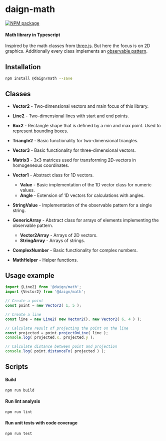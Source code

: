 # daign-math

[![NPM package][npm]][npm-url]

#### Math library in Typescript

Inspired by the math classes from [three.js](https://github.com/mrdoob/three.js/).
But here the focus is on 2D graphics.
Additionally every class implements an [observable pattern](https://github.com/daign/daign-observable).

## Installation

```sh
npm install @daign/math --save
```

## Classes

+ **Vector2** - Two-dimensional vectors and main focus of this library.


+ **Line2** - Two-dimensional lines with start and end points.
+ **Box2** - Rectangle shape that is defined by a min and max point. Used to represent bounding boxes.
+ **Triangle2** - Basic functionality for two-dimensional triangles.
+ **Vector3** - Basic functionality for three-dimensional vectors.
+ **Matrix3** - 3x3 matrices used for transforming 2D-vectors in homogeneous coordinates.


+ **Vector1** - Abstract class for 1D vectors.
  + **Value** - Basic implementation of the 1D vector class for numeric values.
  + **Angle** - Extension of 1D vectors for calculations with angles.
+ **StringValue** - Implementation of the observable pattern for a single string.


+ **GenericArray** - Abstract class for arrays of elements implementing the observable pattern.
  + **Vector2Array** - Arrays of 2D vectors.
  + **StringArray** - Arrays of strings.


+ **ComplexNumber** - Basic functionality for complex numbers.
+ **MathHelper** - Helper functions.

## Usage example

```typescript
import {Line2} from '@daign/math';
import {Vector2} from '@daign/math';

// Create a point
const point = new Vector2( 1, 5 );

// Create a line
const line = new Line2( new Vector2(), new Vector2( 6, 4 ) );

// Calculate result of projecting the point on the line
const projected = point.projectOnLine( line );
console.log( projected.x, projected.y );

// Calculate distance between point and projection
console.log( point.distanceTo( projected ) );
```

## Scripts

#### Build

    npm run build

#### Run lint analysis

    npm run lint

#### Run unit tests with code coverage

    npm run test

[npm]: https://img.shields.io/npm/v/@daign/math.svg
[npm-url]: https://www.npmjs.com/package/@daign/math
